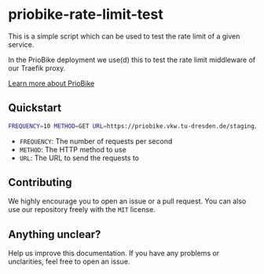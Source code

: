 # priobike-rate-limit-test

This is a simple script which can be used to test the rate limit of a given service.

In the PrioBike deployment we use(d) this to test the rate limit middleware of our Traefik proxy.

[Learn more about PrioBike](https://github.com/priobike)

## Quickstart

```bash
FREQUENCY=10 METHOD=GET URL=https://priobike.vkw.tu-dresden.de/staging/load-service/static/load_response.json python3 fire_requests.py
```

- `FREQUENCY`: The number of requests per second
- `METHOD`: The HTTP method to use
- `URL`: The URL to send the requests to

## Contributing

We highly encourage you to open an issue or a pull request. You can also use our repository freely with the `MIT` license. 

## Anything unclear?

Help us improve this documentation. If you have any problems or unclarities, feel free to open an issue.
